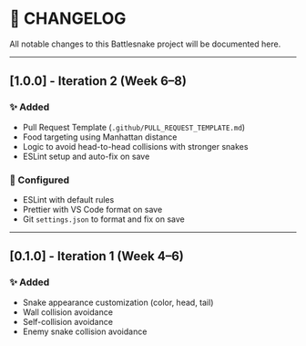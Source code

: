 # 📜 CHANGELOG

All notable changes to this Battlesnake project will be documented here.

---

## [1.0.0] - Iteration 2 (Week 6–8)

### ✨ Added

- Pull Request Template (`.github/PULL_REQUEST_TEMPLATE.md`)
- Food targeting using Manhattan distance
- Logic to avoid head-to-head collisions with stronger snakes
- ESLint setup and auto-fix on save

### 🔧 Configured

- ESLint with default rules
- Prettier with VS Code format on save
- Git `settings.json` to format and fix on save

---

## [0.1.0] - Iteration 1 (Week 4–6)

### ✨ Added

- Snake appearance customization (color, head, tail)
- Wall collision avoidance
- Self-collision avoidance
- Enemy snake collision avoidance
